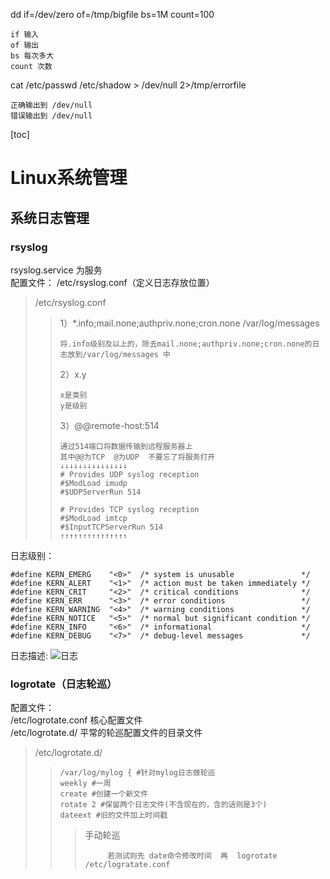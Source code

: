 dd if=/dev/zero of=/tmp/bigfile bs=1M count=100
    
    if 输入
    of 输出
    bs 每次多大
    count 次数
    
cat /etc/passwd /etc/shadow > /dev/null 2>/tmp/errorfile
    
    正确输出到 /dev/null
    错误输出到 /dev/null
    
[toc]
# Linux系统管理
## 系统日志管理
### rsyslog
rsyslog.service 为服务  
配置文件： /etc/rsyslog.conf（定义日志存放位置）
>/etc/rsyslog.conf  
>  
>>1）*.info;mail.none;authpriv.none;cron.none  /var/log/messages
>>
>>     将.info级别及以上的，除去mail.none;authpriv.none;cron.none的日志放到/var/log/messages 中  
>>2）x.y
>>
>>     x是类别
>>     y是级别
>>3）@@remote-host:514
>>
>>     通过514端口将数据传输到远程服务器上
>>     其中@@为TCP  @为UDP  不要忘了将服务打开
>>     ↓↓↓↓↓↓↓↓↓↓↓↓↓↓↓
>>     # Provides UDP syslog reception
>>     #$ModLoad imudp
>>     #$UDPServerRun 514
>>     
>>     # Provides TCP syslog reception
>>     #$ModLoad imtcp
>>     #$InputTCPServerRun 514
>>     ↑↑↑↑↑↑↑↑↑↑↑↑↑↑↑


日志级别：
    
    #define KERN_EMERG    "<0>"  /* system is unusable               */
    #define KERN_ALERT    "<1>"  /* action must be taken immediately */
    #define KERN_CRIT     "<2>"  /* critical conditions              */
    #define KERN_ERR      "<3>"  /* error conditions                 */
    #define KERN_WARNING  "<4>"  /* warning conditions               */
    #define KERN_NOTICE   "<5>"  /* normal but significant condition */
    #define KERN_INFO     "<6>"  /* informational                    */
    #define KERN_DEBUG    "<7>"  /* debug-level messages             */

日志描述:
![日志](log1.png)

### logrotate（日志轮巡）  
配置文件：  
/etc/logrotate.conf   核心配置文件  
/etc/logrotate.d/     平常的轮巡配置文件的目录文件
>/etc/logrotate.d/  
>>
>>     /var/log/mylog { #针对mylog日志做轮巡
>>     weekly #一周
>>     create #创建一个新文件
>>     rotate 2 #保留两个日志文件(不含现在的，含的话则是3个)
>>     dateext #旧的文件加上时间戳
>>> 手动轮巡
>>>                   
>>>          若测试则先 date命令修改时间  再  logrotate /etc/logratate.conf